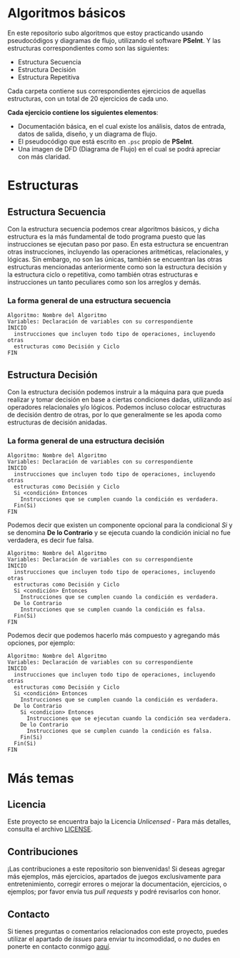 # Algoritmos básicos

En este repositorio subo algoritmos que estoy practicando usando pseudocódigos y diagramas de flujo, utilizando el software **PSeInt**. Y las estructuras correspondientes como son las siguientes:
- Estructura Secuencia
- Estructura Decisión
- Estructura Repetitiva

Cada carpeta contiene sus correspondientes ejercicios de aquellas estructuras, con un total de 20 ejercicios de cada uno.

**Cada ejercicio contiene los siguientes elementos**:
- Documentación básica, en el cual existe los análisis, datos de entrada, datos de salida, diseño, y un diagrama de flujo.
- El pseudocódigo que está escrito en `.psc` propio de **PSeInt**.
- Una imagen de DFD (Diagrama de Flujo) en el cual se podrá apreciar con más claridad.

# Estructuras

## Estructura Secuencia

Con la estructura secuencia podemos crear algoritmos básicos, y dicha estructura es la más fundamental de todo programa puesto que las instrucciones se ejecutan paso por paso. En esta estructura se encuentran otras instrucciones, incluyendo las operaciones aritméticas, relacionales, y lógicas. Sin embargo, no son las únicas, también se encuentran las otras estructuras mencionadas anteriormente como son la estructura decisión y la estructura ciclo o repetitiva, como también otras estructuras e instrucciones un tanto peculiares como son los arreglos y demás.

### La forma general de una estructura secuencia

```
Algoritmo: Nombre del Algoritmo
Variables: Declaración de variables con su correspondiente
INICIO
  instrucciones que incluyen todo tipo de operaciones, incluyendo otras
  estructuras como Decisión y Ciclo
FIN
```

## Estructura Decisión

Con la estructura decisión podemos instruir a la máquina para que pueda realizar y tomar decisión en base a ciertas condiciones dadas, utilizando así operadores relacionales y/o lógicos. Podemos incluso colocar estructuras de decisión dentro de otras, por lo que generalmente se les apoda como estructuras de decisión anidadas.

### La forma general de una estructura decisión

```
Algoritmo: Nombre del Algoritmo
Variables: Declaración de variables con su correspondiente
INICIO
  instrucciones que incluyen todo tipo de operaciones, incluyendo otras
  estructuras como Decisión y Ciclo
  Si <condición> Entonces
    Instrucciones que se cumplen cuando la condición es verdadera.
  Fin(Si)
FIN
```
Podemos decir que existen un componente opcional para la condicional _Si_ y se denomina **De lo Contrario** y se ejecuta cuando la condición inicial no fue verdadera, es decir fue falsa.

```
Algoritmo: Nombre del Algoritmo
Variables: Declaración de variables con su correspondiente
INICIO
  instrucciones que incluyen todo tipo de operaciones, incluyendo otras
  estructuras como Decisión y Ciclo
  Si <condición> Entonces
    Instrucciones que se cumplen cuando la condición es verdadera.
  De lo Contrario
    Instrucciones que se cumplen cuando la condición es falsa.
  Fin(Si)
FIN
```
Podemos decir que podemos hacerlo más compuesto y agregando más opciones, por ejemplo:

```
Algoritmo: Nombre del Algoritmo
Variables: Declaración de variables con su correspondiente
INICIO
  instrucciones que incluyen todo tipo de operaciones, incluyendo otras
  estructuras como Decisión y Ciclo
  Si <condición> Entonces
    Instrucciones que se cumplen cuando la condición es verdadera.
  De lo Contrario
    Si <condicion> Entonces
      Instrucciones que se ejecutan cuando la condición sea verdadera.
    De lo Contrario
      Instrucciones que se cumplen cuando la condición es falsa.
    Fin(Si)
  Fin(Si)
FIN
```

# Más temas

## Licencia

Este proyecto se encuentra bajo la Licencia *Unlicensed* - Para más detalles, consulta el archivo [LICENSE](./LICENSE).

## Contribuciones

¡Las contribuciones a este repositorio son bienvenidas! Si deseas agregar más ejemplos, más ejercicios, apartados de juegos exclusivamente para entretenimiento, corregir errores o mejorar la documentación, ejercicios, o ejemplos; por favor envía tus *pull requests* y podré revisarlos con honor.

## Contacto

Si tienes preguntas o comentarios relacionados con este proyecto, puedes utilizar el apartado de *issues* para enviar tu incomodidad, o no dudes en ponerte en contacto conmigo [aquí](mailto:fernandojosecardozoaldama@gmail.com).
